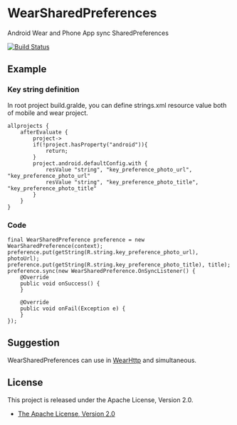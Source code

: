 WearSharedPreferences
=====================

Android Wear and Phone App sync SharedPreferences

[![Build Status](https://travis-ci.org/takahirom/WearSharedPreferences.svg?branch=0.0.1-alpha)](https://travis-ci.org/takahirom/WearSharedPreferences)


## Example

### Key string definition

In root project build.gralde, you can define strings.xml resource value both of mobile and wear project.
```
allprojects {
    afterEvaluate {
        project->
        if(!project.hasProperty("android")){
            return;
        }
        project.android.defaultConfig.with {
            resValue "string", "key_preference_photo_url", "key_preference_photo_url"
            resValue "string", "key_preference_photo_title", "key_preference_photo_title"
        }
    }
}
```

### Code

```
final WearSharedPreference preference = new WearSharedPreference(context);
preference.put(getString(R.string.key_preference_photo_url), photoUrl);
preference.put(getString(R.string.key_preference_photo_title), title);
preference.sync(new WearSharedPreference.OnSyncListener() {
    @Override
    public void onSuccess() {
    }

    @Override
    public void onFail(Exception e) {
    }
});
```

## Suggestion

WearSharedPreferences can use in [WearHttp](https://github.com/takahirom/WearHttp) and simultaneous.


## License

This project is released under the Apache License, Version 2.0.

* [The Apache License, Version 2.0](http://www.apache.org/licenses/LICENSE-2.0)
